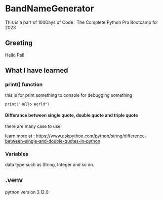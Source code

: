 # BandNameGenerator

This is a part of 100Days of Code : The Complete Python Pro Bootcamp for 2023

## Greeting

Hello Pal!

## What I have learned

### print() function

this is for print something to console for debugging something

```print("Hello World")```

#### Differance between single quote, double quote and triple quote

there are many case to use

learn more at : <https://www.askpython.com/python/string/difference-between-single-and-double-quotes-in-python>

### Variables

data type such as String, Integer and so on.

## .venv

python version 3.12.0
